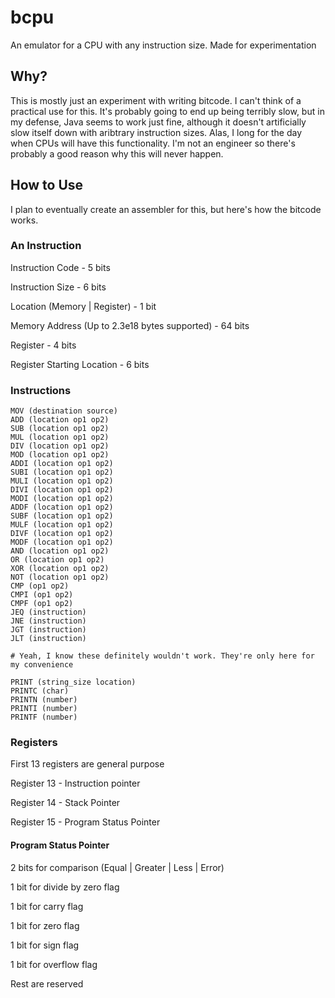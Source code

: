 # bcpu
An emulator for a CPU with any instruction size. Made for experimentation

## Why?
This is mostly just an experiment with writing bitcode. I can't think of a practical use for this. It's probably going to end up being terribly slow, but in my defense, Java seems to work just fine, although it doesn't artificially slow itself down with aribtrary instruction sizes. Alas, I long for the day when CPUs will have this functionality. I'm not an engineer so there's probably a good reason why this will never happen.

## How to Use

I plan to eventually create an assembler for this, but here's how the bitcode works.

### An Instruction

Instruction Code - 5 bits

Instruction Size - 6 bits

Location (Memory | Register) - 1 bit

Memory Address (Up to 2.3e18 bytes supported) - 64 bits

Register - 4 bits

Register Starting Location - 6 bits

### Instructions

```
MOV (destination source)
ADD (location op1 op2)
SUB (location op1 op2)
MUL (location op1 op2)
DIV (location op1 op2)
MOD (location op1 op2)
ADDI (location op1 op2)
SUBI (location op1 op2)
MULI (location op1 op2)
DIVI (location op1 op2)
MODI (location op1 op2)
ADDF (location op1 op2)
SUBF (location op1 op2)
MULF (location op1 op2)
DIVF (location op1 op2)
MODF (location op1 op2)
AND (location op1 op2)
OR (location op1 op2)
XOR (location op1 op2)
NOT (location op1 op2)
CMP (op1 op2)
CMPI (op1 op2)
CMPF (op1 op2)
JEQ (instruction)
JNE (instruction)
JGT (instruction)
JLT (instruction)

# Yeah, I know these definitely wouldn't work. They're only here for my convenience

PRINT (string_size location)
PRINTC (char)
PRINTN (number)
PRINTI (number)
PRINTF (number)
```

### Registers

First 13 registers are general purpose

Register 13 - Instruction pointer

Register 14 - Stack Pointer

Register 15 - Program Status Pointer

#### Program Status Pointer

2 bits for comparison (Equal | Greater | Less | Error)

1 bit for divide by zero flag

1 bit for carry flag

1 bit for zero flag

1 bit for sign flag

1 bit for overflow flag

Rest are reserved
